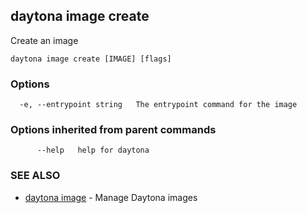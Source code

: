 ## daytona image create

Create an image

```
daytona image create [IMAGE] [flags]
```

### Options

```
  -e, --entrypoint string   The entrypoint command for the image
```

### Options inherited from parent commands

```
      --help   help for daytona
```

### SEE ALSO

- [daytona image](daytona_image.md) - Manage Daytona images
